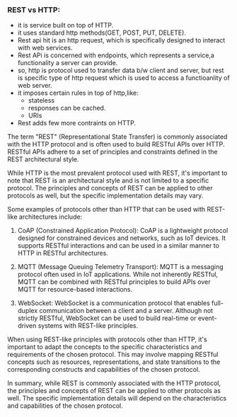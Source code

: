 ### REST vs HTTP:
- it is service built on top of HTTP.
- it uses standard http methods(GET, POST, PUT, DELETE).
- Rest api hit is an http request, which is specifically designed to interact with web services.
- Rest APi is concerned with endpoints, which represents a service,a functionality a server can provide.
- so, http is protocol used to transfer data b/w client and server, but rest is specific type of http request which is used to access a functioanlity of web server.
- it imposes certain rules in top of http,like:
	- stateless
	- responses can be cached.
	- URIs
- Rest adds few more contraints on HTTP.

The term "REST" (Representational State Transfer) is commonly associated with the HTTP protocol and is often used to build RESTful APIs over HTTP. RESTful APIs adhere to a set of principles and constraints defined in the REST architectural style.

While HTTP is the most prevalent protocol used with REST, it's important to note that REST is an architectural style and is not limited to a specific protocol. The principles and concepts of REST can be applied to other protocols as well, but the specific implementation details may vary.

Some examples of protocols other than HTTP that can be used with REST-like architectures include:

1.  CoAP (Constrained Application Protocol): CoAP is a lightweight protocol designed for constrained devices and networks, such as IoT devices. It supports RESTful interactions and can be used in a similar manner to HTTP in RESTful architectures.
    
2.  MQTT (Message Queuing Telemetry Transport): MQTT is a messaging protocol often used in IoT applications. While not inherently RESTful, MQTT can be combined with RESTful principles to build APIs over MQTT for resource-based interactions.
    
3.  WebSocket: WebSocket is a communication protocol that enables full-duplex communication between a client and a server. Although not strictly RESTful, WebSocket can be used to build real-time or event-driven systems with REST-like principles.
    

When using REST-like principles with protocols other than HTTP, it's important to adapt the concepts to the specific characteristics and requirements of the chosen protocol. This may involve mapping RESTful concepts such as resources, representations, and state transitions to the corresponding constructs and capabilities of the chosen protocol.

In summary, while REST is commonly associated with the HTTP protocol, the principles and concepts of REST can be applied to other protocols as well. The specific implementation details will depend on the characteristics and capabilities of the chosen protocol.